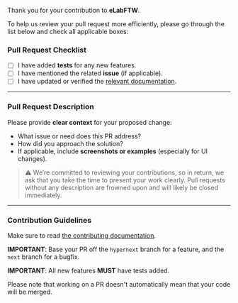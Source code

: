 Thank you for your contribution to **eLabFTW**.

To help us review your pull request more efficiently, please go through the list below and check all applicable boxes:

### Pull Request Checklist

- [ ] I have added **tests** for any new features.
- [ ] I have mentioned the related **issue** (if applicable).
- [ ] I have updated or verified the [relevant documentation](https://github.com/elabftw/elabdoc).
---

### Pull Request Description

Please provide **clear context** for your proposed change:

- What issue or need does this PR address?
- How did you approach the solution?
- If applicable, include **screenshots or examples** (especially for UI changes).

> ⚠️ We’re committed to reviewing your contributions, so in return, we ask that you take the time to present your work clearly.
> Pull requests without any description are frowned upon and will likely be closed immediately.

---

### Contribution Guidelines

Make sure to read [the contributing documentation](https://doc.elabftw.net/contributing.html).

**IMPORTANT**: Base your PR off the `hypernext` branch for a feature, and the `next` branch for a bugfix.

**IMPORTANT**: All new features **MUST** have tests added.

Please note that working on a PR doesn't automatically mean that your code will be merged.
